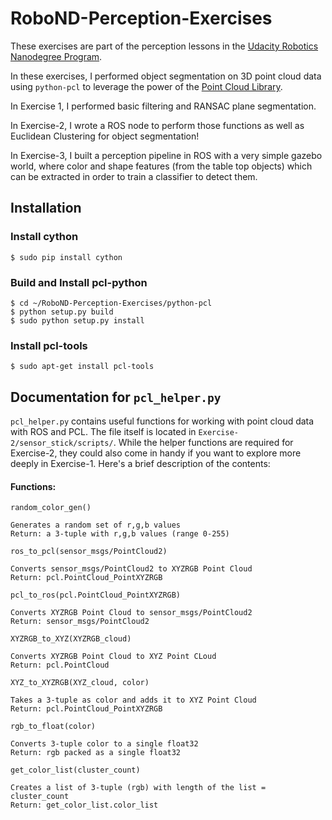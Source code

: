 # RoboND-Perception-Exercises
These exercises are part of the perception lessons in the [Udacity Robotics Nanodegree Program](https://www.udacity.com/robotics).

In these exercises, I performed object segmentation on 3D point cloud data using `python-pcl` to leverage the power of the [Point Cloud Library](http://pointclouds.org/).  

In Exercise 1, I performed basic filtering and RANSAC plane segmentation.

In Exercise-2, I wrote a ROS node to perform those functions as well as Euclidean Clustering for object segmentation! 

In Exercise-3, I built a perception pipeline in ROS with a very simple gazebo world, where color and shape features (from the table top objects) which can be extracted in order to train a classifier to detect them.


## Installation
### Install cython
```
$ sudo pip install cython
```

### Build and Install pcl-python
```
$ cd ~/RoboND-Perception-Exercises/python-pcl
$ python setup.py build
$ sudo python setup.py install
```

### Install pcl-tools
```
$ sudo apt-get install pcl-tools
```



## Documentation for `pcl_helper.py`

`pcl_helper.py` contains useful functions for working with point cloud data with ROS and PCL.  The file itself is located in `Exercise-2/sensor_stick/scripts/`.  While the helper functions are required for Exercise-2, they could also come in handy if you want to explore more deeply in Exercise-1.  Here's a brief description of the contents:
 
#### Functions:
`random_color_gen()` 
```
Generates a random set of r,g,b values
Return: a 3-tuple with r,g,b values (range 0-255)
```

`ros_to_pcl(sensor_msgs/PointCloud2)` 
```
Converts sensor_msgs/PointCloud2 to XYZRGB Point Cloud
Return: pcl.PointCloud_PointXYZRGB
```

`pcl_to_ros(pcl.PointCloud_PointXYZRGB)` 
```
Converts XYZRGB Point Cloud to sensor_msgs/PointCloud2
Return: sensor_msgs/PointCloud2
```

`XYZRGB_to_XYZ(XYZRGB_cloud)` 
```
Converts XYZRGB Point Cloud to XYZ Point CLoud
Return: pcl.PointCloud
```

`XYZ_to_XYZRGB(XYZ_cloud, color)` 
```
Takes a 3-tuple as color and adds it to XYZ Point Cloud
Return: pcl.PointCloud_PointXYZRGB
```

`rgb_to_float(color)`
```
Converts 3-tuple color to a single float32
Return: rgb packed as a single float32
```

`get_color_list(cluster_count)` 
```
Creates a list of 3-tuple (rgb) with length of the list = cluster_count
Return: get_color_list.color_list
```
